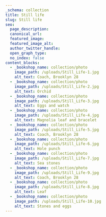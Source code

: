 ```yaml
---
_schema: collection
title: Still life
slug: Still life
seo:
  page_description:
  canonical_url:
  featured_image:
  featured_image_alt:
  author_twitter_handle:
  open_graph_type:
  no_index: false
content_blocks:
  - _bookshop_name: collection/photo
    image_path: /uploads/Still_Life-1.jpg
    alt_text: Coach, Brooklyn 28
  - _bookshop_name: collection/photo
    image_path: /uploads/Still_Life-2.jpg
    alt_text: Orchid
  - _bookshop_name: collection/photo
    image_path: /uploads/Still_Life-3.jpg
    alt_text: Eggs and watch
  - _bookshop_name: collection/photo
    image_path: /uploads/Still_Life-4.jpg
    alt_text: Magnolia leaf and bracelet
  - _bookshop_name: collection/photo
    image_path: /uploads/Still_Life-5.jpg
    alt_text: Coach, Brooklyn 28
  - _bookshop_name: collection/photo
    image_path: /uploads/Still_Life-6.jpg
    alt_text: Hole punch
  - _bookshop_name: collection/photo
    image_path: /uploads/Still_Life-7.jpg
    alt_text: Sea stones
  - _bookshop_name: collection/photo
    image_path: /uploads/Still_Life-9.jpg
    alt_text: Coach, Brooklyn 28
  - _bookshop_name: collection/photo
    image_path: /uploads/Still_Life-8.jpg
    alt_text: Leaf
  - _bookshop_name: collection/photo
    image_path: /uploads/Still_Life-10.jpg
    alt_text: Stones and eggs
---
```

